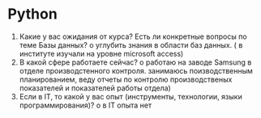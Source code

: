 # Python
1.	Какие у вас ожидания от курса? Есть ли конкретные вопросы по теме Базы данных?
o	углубить знания в области баз данных. ( в институте изучали на уровне microsoft access)
2.	В какой сфере работаете сейчас?
o	работаю на заводе Samsung в отделе производстенного контроля. занимаюсь поизводственным планированием, веду отчеты по контролю производственых показателей и показателей работы отдела)
3.	Если в IT, то какой у вас опыт (инструменты, технологии, языки программирования)?
o	в IT опыта нет
